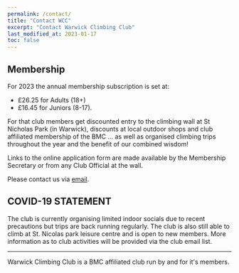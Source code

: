 ```yaml
---
permalink: /contact/
title: "Contact WCC"
excerpt: "Contact Warwick Climbing Club"
last_modified_at: 2023-01-17
toc: false
---
```


## Membership
For 2023 the annual membership subscription is set at:
- £26.25 for Adults (18+)
- £16.45 for Juniors (8-17).

For that club members get discounted entry to the climbing wall at St Nicholas Park (in Warwick), discounts at local outdoor shops and club affiliated membership of the BMC ... as well as organised climbing trips throughout the year and the benefit of our combined wisdom!

Links to the online application form are made available by the Membership Secretary or from any Club Official at the wall.

Please contact us via [email](mailto:membership@warwickclimbingclub.co.uk).

## COVID-19 STATEMENT
The club is currently organising limited indoor socials due to recent precautions but trips are back running regularly. The club is also still able to climb at St. Nicolas park leisure centre and is open to new members. More information as to club activities will be provided via the club email list.

---

Warwick Climbing Club is a BMC affiliated club run by and for it's members.
